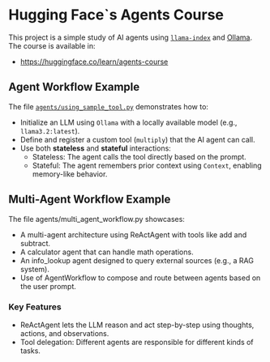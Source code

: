 # Hugging Face`s Agents Course

This project is a simple study of AI agents using [`llama-index`](https://github.com/jerryjliu/llama_index) and [Ollama](https://ollama.com/).
The course is available in:
- https://huggingface.co/learn/agents-course

## Agent Workflow Example

The file [`agents/using_sample_tool.py`](agents/using_sample_tool.py) demonstrates how to:
- Initialize an LLM using `Ollama` with a locally available model (e.g., `llama3.2:latest`).
- Define and register a custom tool (`multiply`) that the AI agent can call.
- Use both **stateless** and **stateful** interactions:
  - Stateless: The agent calls the tool directly based on the prompt.
  - Stateful: The agent remembers prior context using `Context`, enabling memory-like behavior.

## Multi-Agent Workflow Example
The file agents/multi_agent_workflow.py showcases:
- A multi-agent architecture using ReActAgent with tools like add and subtract.
- A calculator agent that can handle math operations.
- An info_lookup agent designed to query external sources (e.g., a RAG system).
- Use of AgentWorkflow to compose and route between agents based on the user prompt.

### Key Features
- ReActAgent lets the LLM reason and act step-by-step using thoughts, actions, and observations.
- Tool delegation: Different agents are responsible for different kinds of tasks.

